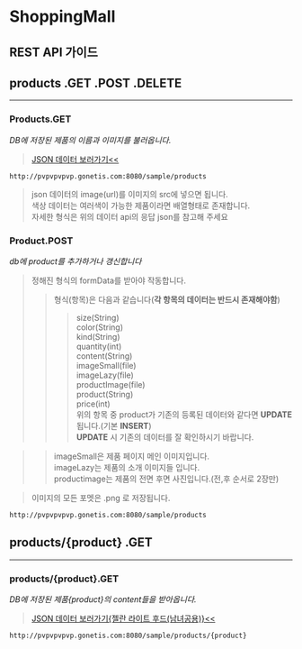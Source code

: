 # ShoppingMall

## REST API 가이드
products .GET .POST .DELETE   
---
___    

### Products.GET
*DB에 저장된 제품의 이름과 이미지를 불러옵니다.*
>[JSON 데이터 보러가기<<](http://pvpvpvpvp.gonetis.com:8080/sample/products)
``````
http://pvpvpvpvp.gonetis.com:8080/sample/products
``````
>json 데이터의 image(url)를 이미지의 src에 넣으면 됩니다.<br/>색상 데이터는 여러색이 가능한 제품이라면 배열형태로 존재합니다.<br/> 자세한 형식은 위의 데이터 api의 응답 json를 참고해 주세요 

### Product.POST
*db에 product를 추가하거나 갱신합니다*
>정해진 형식의 formData를 받아야 작동합니다.
>>형식(항목)은 다음과 같습니다(**각 항목의 데이터는 반드시 존재해야함**)
>>>size(String)<br>color(String)<br>kind(String)<br>quantity(int)<br>content(String)<br>imageSmall(file)<br>imageLazy(file)<br>productImage(file)<br>product(String)<br>price(int)<br>위의 항목 중 product가 기존의 등록된 데이터와 같다면 **UPDATE** 됩니다.(기본 **INSERT**)<br/> **UPDATE** 시 기존의 데이터를 잘 확인하시기 바랍니다.

>>imageSmall은 제품 페이지 메인 이미지입니다.<br>imageLazy는 제품의 소개 이미지들 입니다.<br>productimage는 제품의 전면 후면 사진입니다.(전,후 순서로 2장만)

>이미지의 모든 포멧은 .png 로 저장됩니다.

``````
http://pvpvpvpvp.gonetis.com:8080/sample/products
``````

products/{product} .GET   
---
___ 

### products/{product}.GET
*DB에 저장된 제품{product}의 content들을 받아옵니다.*
>[JSON 데이터 보러가기{젤란 라이트 후드(남녀공용)}<<](http://pvpvpvpvp.gonetis.com:8080/sample/products/젤란%20라이트%20후드(남녀공용))
``````
http://pvpvpvpvp.gonetis.com:8080/sample/products/{product}
``````
